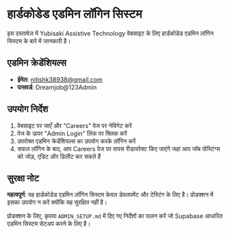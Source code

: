 # हार्डकोडेड एडमिन लॉगिन सिस्टम

इस दस्तावेज़ में Yubisaki Assistive Technology वेबसाइट के लिए हार्डकोडेड एडमिन लॉगिन सिस्टम के बारे में जानकारी है।

## एडमिन क्रेडेंशियल्स

- **ईमेल**: nitishk38938@gmail.com
- **पासवर्ड**: Dreamjob@123Admin

## उपयोग निर्देश

1. वेबसाइट पर जाएँ और "Careers" पेज पर नेविगेट करें
2. पेज के ऊपर "Admin Login" लिंक पर क्लिक करें
3. उपरोक्त एडमिन क्रेडेंशियल्स का उपयोग करके लॉगिन करें
4. सफल लॉगिन के बाद, आप Careers पेज पर वापस रीडायरेक्ट किए जाएंगे जहां आप जॉब पोस्टिंग्स को जोड़, एडिट और डिलीट कर सकते हैं

## सुरक्षा नोट

**महत्वपूर्ण**: यह हार्डकोडेड एडमिन लॉगिन सिस्टम केवल डेवलपमेंट और टेस्टिंग के लिए है। प्रोडक्शन में इसका उपयोग न करें क्योंकि यह सुरक्षित नहीं है।

प्रोडक्शन के लिए, कृपया `ADMIN_SETUP.md` में दिए गए निर्देशों का पालन करें जो Supabase आधारित एडमिन सिस्टम सेटअप करने के लिए है।